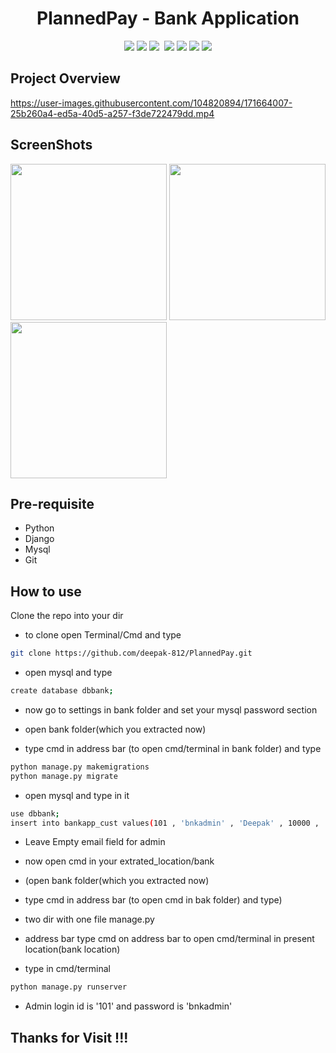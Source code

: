 <h1 align="center"> PlannedPay - Bank Application</h1>
<p align="center">
  <img src="https://img.shields.io/badge/build-passing-brightgreen">
  <img src="https://img.shields.io/badge/FrameWork-Django-informational">
  <img src="https://img.shields.io/badge/python-3.11-informational">
  <img href="https://img.shields.io/badge/Mainter-Deepak%20Sharma-brightgreen">
  <img src="https://img.shields.io/badge/maintainer-Deepak Sharma-information">
  <img src="https://img.shields.io/badge/os-linux-brightgreen">
  <img src="https://img.shields.io/badge/Database-MySQL-brightgreen">
  <img src="https://img.shields.io/badge/downloads-79-informational">
</p>


## Project Overview

https://user-images.githubusercontent.com/104820894/171664007-25b260a4-ed5a-40d5-a257-f3de722479dd.mp4

## ScreenShots
<p float="left">
<img src="https://user-images.githubusercontent.com/104820894/188601639-a658105e-f380-45cd-a5a9-e30ac240e893.jpg" width="250">
<img src="https://user-images.githubusercontent.com/104820894/188606683-3f2bd860-5f38-460b-ba94-bfb859bcc496.jpg" width="250">
<img src="https://user-images.githubusercontent.com/104820894/188604147-22a7ef42-069d-4a84-b1f8-812f4d0b63f2.jpg" width="250">
</p>


## Pre-requisite

- Python
- Django
- Mysql
- Git

## How to use

Clone the repo into your dir

- to clone open Terminal/Cmd and type 
```bash
git clone https://github.com/deepak-812/PlannedPay.git
```
- open mysql and type 
```bash 
create database dbbank;
```

- now go to settings in bank folder and set your mysql password section

- open bank folder(which you extracted now)

- type cmd in address bar (to open cmd/terminal in bank folder) and type 
```bash 
python manage.py makemigrations
python manage.py migrate
```

- open mysql and type in it 
```bash 
use dbbank;
insert into bankapp_cust values(101 , 'bnkadmin' , 'Deepak' , 10000 , '' , '2022-03-21' , 1)";
```
- Leave Empty email field for admin

- now open cmd in your extrated_location/bank

- (open bank folder(which you extracted now)

- type cmd in address bar (to open cmd in bak folder) and type)

- two dir with one file manage.py

- address bar type cmd on address bar to open cmd/terminal in present location(bank location)

- type in cmd/terminal 
```bash 
python manage.py runserver
```

- Admin login id is '101' and password is 'bnkadmin'

## Thanks for Visit !!!
